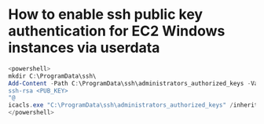 # How to enable ssh public key authentication for EC2 Windows instances via userdata

```powershell
<powershell>
mkdir C:\ProgramData\ssh\
Add-Content -Path C:\ProgramData\ssh\administrators_authorized_keys -Value @"
ssh-rsa <PUB_KEY>
"@
icacls.exe "C:\ProgramData\ssh\administrators_authorized_keys" /inheritance:r /grant "Administrators:F" /grant "SYSTEM:F"
</powershell>
```